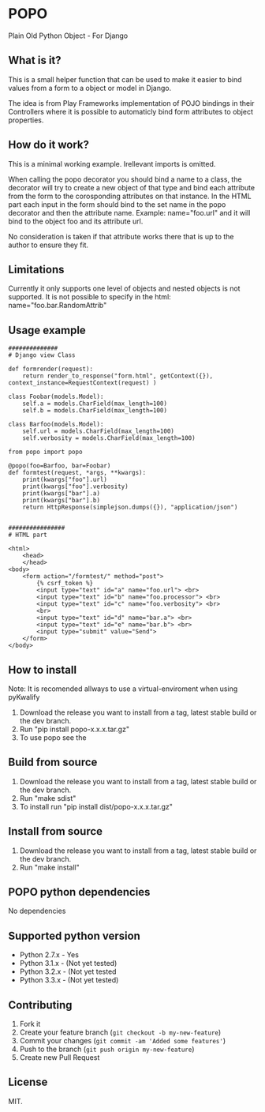 # POPO

Plain Old Python Object - For Django


## What is it?

This is a small helper function that can be used to make it easier to bind values from a form to a object or model in Django.

The idea is from Play Frameworks implementation of POJO bindings in their Controllers where it is possible to automaticly bind form attributes to object properties.


## How do it work?

This is a minimal working example. Irellevant imports is omitted.

When calling the popo decorator you should bind a name to a class, the decorator will try to create a new object of that type and bind each attribute from the form to the corosponding attributes on that instance. In the HTML part each input in the form should bind to the set name in the popo decorator and then the attribute name. Example: name="foo.url" and it will bind to the object foo and its attribute url.

No consideration is taken if that attribute works there that is up to the author to ensure they fit.


## Limitations

Currently it only supports one level of objects and nested objects is not supported. It is not possible to specify in the html: name="foo.bar.RandomAttrib"


## Usage example

```
##############
# Django view Class

def formrender(request):
    return render_to_response("form.html", getContext({}), context_instance=RequestContext(request) )

class Foobar(models.Model):
    self.a = models.CharField(max_length=100)
    self.b = models.CharField(max_length=100)

class Barfoo(models.Model):
    self.url = models.CharField(max_length=100)
    self.verbosity = models.CharField(max_length=100)

from popo import popo

@popo(foo=Barfoo, bar=Foobar)
def formtest(request, *args, **kwargs):
    print(kwargs["foo"].url)
    print(kwargs["foo"].verbosity)
    print(kwargs["bar"].a)
    print(kwargs["bar"].b)
    return HttpResponse(simplejson.dumps({}), "application/json")


################
# HTML part

<html>
    <head>
    </head>
<body>
    <form action="/formtest/" method="post">
        {% csrf_token %}
        <input type="text" id="a" name="foo.url"> <br>
        <input type="text" id="b" name="foo.processor"> <br>
        <input type="text" id="c" name="foo.verbosity"> <br> 
        <br>
        <input type="text" id="d" name="bar.a"> <br>
        <input type="text" id="e" name="bar.b"> <br>
        <input type="submit" value="Send"> 
    </form>
</body>
```


## How to install

Note: It is recomended allways to use a virtual-enviroment when using pyKwalify

1. Download the release you want to install from a tag, latest stable build or the dev branch.
2. Run "pip install popo-x.x.x.tar.gz"
3. To use popo see the 


## Build from source

1. Download the release you want to install from a tag, latest stable build or the dev branch.
2. Run "make sdist"
3. To install run "pip install dist/popo-x.x.x.tar.gz"


## Install from source

1. Download the release you want to install from a tag, latest stable build or the dev branch.
2. Run "make install"


## POPO python dependencies

No dependencies


## Supported python version

 - Python 2.7.x - Yes
 - Python 3.1.x - (Not yet tested)
 - Python 3.2.x - (Not yet tested
 - Python 3.3.x - (Not yet tested)


## Contributing

1. Fork it
2. Create your feature branch (`git checkout -b my-new-feature`)
3. Commit your changes (`git commit -am 'Added some features'`)
4. Push to the branch (`git push origin my-new-feature`)
5. Create new Pull Request


## License

MIT.
